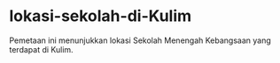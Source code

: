 # lokasi-sekolah-di-Kulim
Pemetaan ini menunjukkan lokasi Sekolah Menengah Kebangsaan yang terdapat di Kulim. 

